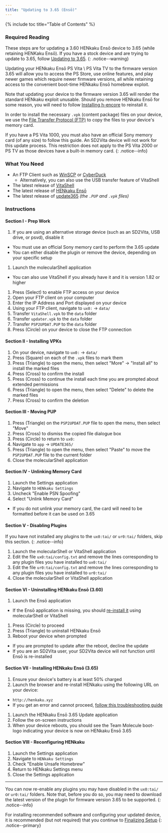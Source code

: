 ```yaml
---
title: "Updating to 3.65 (Ensō)"
---
```


{% include toc title="Table of Contents" %}

### Required Reading

These steps are for updating a 3.60 HENkaku Ensō device to 3.65 (while retaining HENKaku Ensō). If you have a stock device and are trying to update to 3.65, follow [Updating to 3.65](updating-to-365).
{: .notice--warning}

Updating your HENkaku Ensō PS Vita \ PS Vita TV to the firmware version 3.65 will allow you to access the PS Store, use online features, and play newer games which require newer firmware versions, all while retaining access to the convenient boot-time HENkaku Ensō homebrew exploit.

Note that updating your device to the firmware version 3.65 will render the standard HENkaku exploit unusable. Should you remove HENkaku Ensō for some reason, you will need to follow [Installing h-encore](installing-h-encore) to reinstall it.

In order to install the necessary `.vpk` (content package) files on your device, we use the [File Transfer Protocol (FTP)](https://wikipedia.org/wiki/File_Transfer_Protocol) to copy the files to your device's memory card. 

If you have a PS Vita 1000, you must also have an official Sony memory card (of any size) to follow this guide. An SD2Vita device will not work for this update process. This restriction does not apply to the PS Vita 2000 or PS TV as those devices have a built-in memory card.
{: .notice--info}

### What You Need

* An FTP Client such as [WinSCP](https://winscp.net/) or [CyberDuck](https://cyberduck.io/)
  + Alternatively, you can also use the USB transfer feature of VitaShell
* The latest release of [VitaShell](https://github.com/TheOfficialFloW/VitaShell/releases/latest/)
* The latest release of [HENkaku Ensō](https://github.com/henkaku/enso/releases/latest/)
* The latest release of [update365](https://github.com/TheOfficialFloW/update365/releases/latest) *(the `.PUP` and `.vpk` files)*
  
### Instructions

#### Section I - Prep Work

1. If you are using an alternative storage device (such as an SD2Vita, USB drive, or psvd), disable it 
  + You must use an official Sony memory card to perform the 3.65 update
  + You can either disable the plugin or remove the device, depending on your specific setup
1. Launch the molecularShell application
  + You can also use VitaShell if you already have it and it is version 1.82 or higher
1. Press (Select) to enable FTP access on your device
1. Open your FTP client on your computer
1. Enter the IP Address and Port displayed on your device
1. Using your FTP client, navigate to `ux0:` -> `data/`
1. Transfer `VitaShell.vpk` to the `data` folder
1. Transfer `updater.vpk` to the `data` folder
1. Transfer `PSP2UPDAT.PUP` to the `data` folder
1. Press (Circle) on your device to close the FTP connection

#### Section II - Installing VPKs

1. On your device, navigate to `ux0:` -> `data/`
1. Press (Square) on each of the `.vpk` files to mark them
1. Press (Triangle) to open the menu, then select "More" -> "Install all" to install the marked files
1. Press (Cross) to confirm the install
1. Press (Cross) to continue the install each time you are prompted about extended permissions
1. Press (Triangle) to open the menu, then select "Delete" to delete the marked files
1. Press (Cross) to confirm the deletion

#### Section III - Moving PUP

1. Press (Triangle) on the `PSP2UPDAT.PUP` file to open the menu, then select "Move"
1. Press (Cross) to dismiss the copied file dialogue box
1. Press (Circle) to return to `ux0:`
1. Navigate to `app` -> `UPDATE365/`
1. Press (Triangle) to open the menu, then select "Paste" to move the `PSP2UPDAT.PUP` file to the current folder
1. Close the molecularShell application

#### Section IV - Unlinking Memory Card

1. Launch the Settings application
1. Navigate to `HENkaku Settings`
1. Uncheck "Enable PSN Spoofing"
1. Select "Unlink Memory Card"
  + If you do not unlink your memory card, the card will need to be formatted before it can be used on 3.65
  
#### Section V - Disabling Plugins

If you have not installed any plugins to the `ux0:tai/` or `ur0:tai/` folders, skip this section.
{: .notice--info}

1. Launch the molecularShell or VitaShell application
1. Edit the file `ux0:tai/config.txt` and remove the lines corresponding to any plugin files you have installed to `ux0:tai/`
1. Edit the file `ur0:tai/config.txt` and remove the lines corresponding to any plugin files you have installed to `ur0:tai/`
1. Close the molecularShell or VitaShell application

#### Section VI - Uninstalling HENkaku Ensō (3.60)

1. Launch the Ensō application
  + If the Ensō application is missing, you should [re-install it](https://github.com/henkaku/enso/releases/latest/) using molecularShell or VitaShell
1. Press (Circle) to proceed
1. Press (Triangle) to uninstall HENkaku Ensō
1. Reboot your device when prompted
  + If you are prompted to update after the reboot, decline the update
  + If you are an SD2Vita user, your SD2Vita device will not function until Ensō is re-installed

#### Section VII - Installing HENkaku Ensō (3.65)

1. Ensure your device's battery is at least 50% charged
1. Launch the browser and re-install HENkaku using the following URL on your device:
  + `http://henkaku.xyz`
  + If you get an error and cannot proceed, [follow this troubleshooting guide](troubleshooting#a-browser-based-exploit-is-not-working)
1. Launch the HENkaku Ensō 3.65 Update application
1. Follow the on-screen instructions
1. When your device reboots, you should see the Team Molecule boot-logo indicating your device is now on HENkaku Ensō 3.65

#### Section VIII - Reconfiguring HENkaku

1. Launch the Settings application
1. Navigate to `HENkaku Settings`
1. Check "Enable Unsafe Homebrew"
1. Return to HENkaku Settings menu
1. Close the Settings application

___

You can now re-enable any plugins you may have disabled in the `ux0:tai/` or `ur0:tai/` folders. Note that, before you do so, you may need to download the latest version of the plugin for firmware version 3.65 to be supported.
{: .notice--info}

For installing recommended software and configuring your updated device, it is recommended (but not required) that you continue to [Finalizing Setup](finalizing-setup)
{: .notice--primary}
